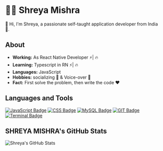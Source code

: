 # 🙋‍♀️ Shreya Mishra

👋 Hi, I'm Shreya, a passionate self-taught application developer from India 🚀.

## About

- **Working:** As React Native Developer ⚡️| 🔥
- **Learning:** Typescript in RN ⚡️| 🔥
- **Languages:** JavaScript 
- **Hobbies:** socializing 🎥 & Voice-over 🎤
- **Fact:** First solve the problem, then write the code ❤️

## Languages and Tools

[![JavaScript Badge](https://img.shields.io/badge/-JavaScript-black?style=flat-square&logo=javascript)]()
[![CSS Badge](https://img.shields.io/badge/-CSS3-black?style=flat-square&logo=css3)]()
[![MySQL Badge](https://img.shields.io/badge/-MySQL-black?style=flat-square&logo=mysql)]()
[![GIT Badge](https://img.shields.io/badge/-GIT-black?style=flat-square&logo=git)]()
[![Terminal Badge](https://img.shields.io/badge/-Terminal-black?style=flat-square&logo=terminal)]()

## SHREYA MISHRA's GitHub Stats

![Shreya's GitHub Stats](https://github-readme-stats.vercel.app/api?username=shreya-mishra&show_icons=true&theme=radical)
